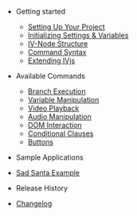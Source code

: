 <!-- docs/_sidebar.md -->

* Getting started

  * [Setting Up Your Project](/getting-started/setup.md)
  * [Initializing Settings & Variables](/getting-started/settings.md)
  * [IV-Node Structure](/getting-started/nodeStructure.md)
  * [Command Syntax](/getting-started/commandSyntax.md)
  * [Extending IVjs](/advanced/plugins.md)


* Available Commands

  * [Branch Execution](/commands/branch.md)
  * [Variable Manipulation](/commands/variableCommands.md)
  * [Video Playback](/commands/video.md)
  * [Audio Manipulation](/commands/audio.md)
  * [DOM Interaction](/commands/interaction.md)
  * [Conditional Clauses](/commands/conditional.md)
  * [Buttons](/commands/buttons.md)


* Sample Applications

 * [Sad Santa Example](/demos/sad-santa.md)


* Release History

 * [Changelog](https://github.com/IVjs/IVjs/CHANGELOG.md)
